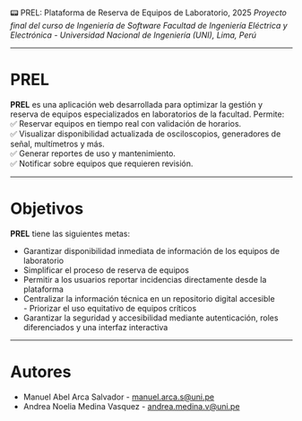 📟 PREL: Plataforma de Reserva de Equipos de Laboratorio, 2025
*Proyecto final del curso de Ingeniería de Software*
*Facultad de Ingeniería Eléctrica y Electrónica - Universidad Nacional de Ingeniería (UNI), Lima, Perú*

---

# PREL

**PREL** es una aplicación web desarrollada para optimizar la gestión y reserva de equipos especializados en laboratorios de la facultad. Permite:  
✅ Reservar equipos en tiempo real con validación de horarios.  
✅ Visualizar disponibilidad actualizada de osciloscopios, generadores de señal, multímetros y más.  
✅ Generar reportes de uso y mantenimiento.  
✅ Notificar sobre equipos que requieren revisión.

---

# Objetivos

**PREL** tiene las siguientes metas:

- Garantizar disponibilidad inmediata de información de los equipos de laboratorio
- Simplificar el proceso de reserva de equipos
- Permitir a los usuarios reportar incidencias directamente desde la plataforma
- Centralizar la información técnica en un repositorio digital accesible  
‭- Priorizar el uso equitativo de equipos críticos
- Garantizar la seguridad y accesibilidad mediante autenticación, roles diferenciados y una interfaz interactiva

---

# Autores

- Manuel Abel Arca Salvador - manuel.arca.s@uni.pe
- Andrea Noelia Medina Vasquez - andrea.medina.v@uni.pe 
